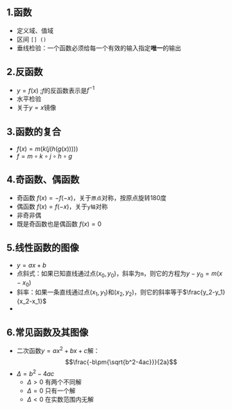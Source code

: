 
## 1.函数

- 定义域、值域
- 区间 `[] ()`
- 垂线检验：一个函数必须给每一个有效的输入指定**唯一**的输出

## 2.反函数

- $y = f(x)$ ;$f$的反函数表示是$f^{-1}$
- 水平检验
- 关于$y=x$镜像


## 3.函数的复合

- $f(x)=m(k(j(h(g(x)))))$
- $f=m\circ{k}\circ{j}\circ{h}\circ{g}$

## 4.奇函数、偶函数

- 奇函数 $f(x)=-f(-x)$，关于`原点`对称，按原点旋转180度
- 偶函数 $f(x)=f(-x)$，关于`y轴`对称
- 非奇非偶
- 既是奇函数也是偶函数 $f(x)=0$

## 5.线性函数的图像

- $y=ax+b$
- 点斜式：如果已知直线通过点$(x_0,y_0)$​，斜率为`m`，则它的方程为$y-y_0=m(x-x_0)$
- 斜率：如果一条直线通过点$(x_1,y_1)$​和$(x_2,y_2)$​​，则它的斜率等于$\frac{y_2-y_1}{x_2-x_1}$
- 

## 6.常见函数及其图像

- 二次函数$y=ax^2+bx+c$解：
$$\frac{-b\pm{\sqrt{b^2-4ac}}}{2a}$$
- $\Delta=b^2-4ac$
	- $\Delta>0$ 有两个不同解
	- $\Delta=0$ 只有一个解
	- $\Delta<0$ 在实数范围内无解

